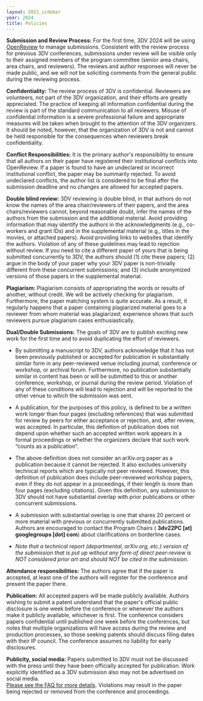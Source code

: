 ```yaml
---
layout: 2021_sidebar
year: 2024
title: Policies
---
```



**Submission and Review Process:**
For the first time, 3DV 2024 will be using [OpenReview](https://openreview.net/group?id=thecvf.com/3DV/2024/Conference) to manage submissions.
Consistent with the review process for previous 3DV conferences, submissions under review will be visible only to their assigned members of the program committee (senior area chairs, area chairs, and reviewers). The reviews and author responses will never be made public, and we will not be soliciting comments from the general public during the reviewing process.


**Confidentiality:**
The review process of 3DV is confidential.
Reviewers are volunteers, not part of the 3DV organization, and their efforts are greatly appreciated.
The practice of keeping all information confidential during the review is part of the standard communication to all reviewers.
Misuse of confidential information is a severe professional failure and appropriate measures will be taken when brought to the attention of the 3DV organizers.
It should be noted, however, that the organization of 3DV is not and cannot be held responsible for the consequences when reviewers break confidentiality.

**Conflict Responsibilities:**
It is the primary author's responsibility to ensure that all authors on their paper have registered their institutional conflicts into OpenReview.
If a paper is found to have an undeclared or incorrect institutional conflict, the paper may be summarily rejected.
To avoid undeclared conflicts, the author list is considered to be final after the submission deadline and no changes are allowed for accepted papers.

**Double blind review:**
3DV reviewing is double blind, in that authors do not know the names of the area chair/reviewers of their papers, and the area chairs/reviewers cannot, beyond reasonable doubt, infer the names of the authors from the submission and the additional material.
Avoid providing information that may identify the authors in the acknowledgments (e.g., co-workers and grant IDs)
and in the supplemental material (e.g., titles in the movies, or attached papers).
Avoid providing links to websites that identify the authors.
Violation of any of these guidelines may lead to rejection without review.
If you need to cite a different paper of yours that is being submitted concurrently to 3DV, the authors should (1) cite these papers;
(2) argue in the body of your paper why your 3DV paper is non-trivially different from these concurrent submissions;
and (3) include anonymized versions of those papers in the supplemental material.

**Plagiarism:**
Plagiarism consists of appropriating the words or results of another, without credit. 
We will be actively checking for plagiarism.
Furthermore, the paper matching system is quite accurate.
As a result, it regularly happens that a paper containing plagiarized material goes to a reviewer from whom material was plagiarized;
experience shows that such reviewers pursue plagiarism cases enthusiastically.

**Dual/Double Submissions:**
The goals of 3DV are to publish exciting new work for the first time and to avoid duplicating the effort of reviewers.
  
- By submitting a manuscript to 3DV, authors acknowledge that it has not been previously published or accepted for publication in substantially similar form in any peer-reviewed venue including journal, conference or workshop, or archival forum. Furthermore, no publication substantially similar in content has been or will be submitted to this or another conference, workshop, or journal during the review period. Violation of any of these conditions will lead to rejection and will be reported to the other venue to which the submission was sent.

- A publication, for the purposes of this policy, is defined to be a written work longer than four pages (excluding references) that was submitted for review by peers for either acceptance or rejection, and, after review, was accepted. In particular, this definition of publication does not depend upon whether such an accepted written work appears in a formal proceedings or whether the organizers declare that such work “counts as a publication”.

- The above definition does not consider an arXiv.org paper as a publication because it cannot be rejected. It also excludes university technical reports which are typically not peer reviewed. However, this definition of publication does include peer-reviewed workshop papers, even if they do not appear in a proceedings, if their length is more than four pages (excluding citations). Given this definition, any submission to 3DV should not have substantial overlap with prior publications or other concurrent submissions.

- A submission with substantial overlap is one that shares 20 percent or more material with previous or concurrently submitted publications. Authors are encouraged to contact the Program Chairs ( **3dv22PC [at] googlegroups [dot] com**) about clarifications on borderline cases.

- _Note that a technical report (departmental, arXiv.org, etc.) version of the submission that is put up without any form of direct peer-review is NOT considered prior art and should NOT be cited in the submission._

**Attendance responsibilities:** The authors agree that if the paper is accepted, at least one of the authors will register for the conference and present the paper there.

**Publication:** All accepted papers will be made publicly available. Authors wishing to submit a patent understand that the paper's official public disclosure is one week before the conference or whenever the authors make it publicly available, whichever is first. The conference considers papers confidential until published one week before the conferences, but notes that multiple organizations will have access during the review and production processes, so those seeking patents should discuss filing dates with their IP council. The conference assumes no liability for early disclosures.


**Publicity, social media:** Papers submitted to 3DV must not be discussed with the press until they have been officially accepted for publication. Work explicitly identified as a 3DV submission also may not be advertised on social media.  
[Please see the FAQ for more details]({{site.url}}/{{page.year}}/author-faq). 
Violations may result in the paper being rejected or removed from the conference and proceedings. 
